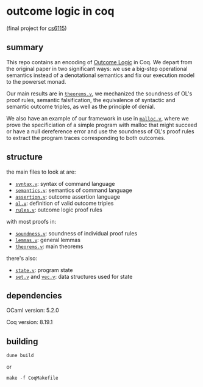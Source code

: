 # outcome logic in coq
(final project for [cs6115](https://www.cs.cornell.edu/courses/cs6115/2024fa/))

summary
---
This repo contains an encoding of [Outcome Logic](https://dl.acm.org/doi/10.1145/3586045)
in Coq. We depart from the original paper in two significant ways: we use a big-step
operational semantics instead of a denotational semantics and fix our execution model
to the powerset monad.

Our main results are in [`theorems.v`](theories/theorems.v), we mechanized the
soundness of OL's proof rules, semantic falsification, the equivalence of 
syntactic and semantic outcome triples, as well as the principle of denial.

We also have an example of our framework in use in
[`malloc.v`](examples/malloc.v), where we prove the specificiation of a simple
program with malloc that might succeed or have a null dereference error and use
the soundness of OL's proof rules to extract the program traces corresponding
to both outcomes.

structure
---
the main files to look at are:
* [`syntax.v`](theories/syntax.v): syntax of command language
* [`semantics.v`](theories/semantics.v): semantics of command language
* [`assertion.v`](theories/assertion.v): outcome assertion language
* [`ol.v`](theories/ol.v): definition of valid outcome triples
* [`rules.v`](theories/rules.v): outcome logic proof rules

with most proofs in:
* [`soundness.v`](theories/soundness.v): soundness of individual proof rules
* [`lemmas.v`](theories/lemmas.v): general lemmas
* [`theorems.v`](theories/theorems.v): main theorems

there's also:
* [`state.v`](theories/state.v): program state
* [`set.v`](theories/set.v) and [`vec.v`](theories.set.v): data structures used for state

dependencies
---
OCaml version: 5.2.0

Coq version: 8.19.1

building
---
```
dune build
```
or
```
make -f CoqMakefile
```
